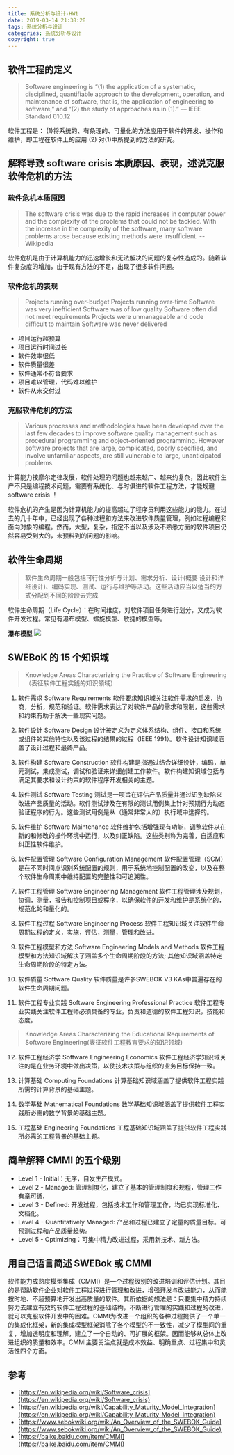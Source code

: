 ```yaml
---
title: 系统分析与设计-HW1
date: 2019-03-14 21:38:28
tags: 系统分析与设计
categories: 系统分析与设计
copyright: true
---
```



## 软件工程的定义

> Software engineering is “(1) the application of a systematic, disciplined, quantifiable approach to the development, operation, and maintenance of software, that is, the application of engineering to software,” and “(2) the study of approaches as in (1).” –– IEEE Standard 610.12
    
软件工程是：
(1)将系统的、有条理的、可量化的方法应用于软件的开发、操作和维护，即工程在软件上的应用
(2) 对(1)中所提到的方法的研究。

## 解释导致 software crisis 本质原因、表现，述说克服软件危机的方法

### 软件危机本质原因
> The software crisis was due to the rapid increases in computer power and the complexity of the problems that could not be tackled. With the increase in the complexity of the software, many software problems arose because existing methods were insufficient. -- Wikipedia

软件危机是由于计算机能力的迅速增长和无法解决的问题的复杂性造成的。随着软件复杂度的增加，由于现有方法的不足，出现了很多软件问题。

### 软件危机的表现
> Projects running over-budget
> Projects running over-time
> Software was very inefficient
> Software was of low quality
> Software often did not meet requirements
> Projects were unmanageable and code difficult to maintain
> Software was never delivered 

- 项目运行超预算
- 项目运行时间过长
- 软件效率很低
- 软件质量很差
- 软件通常不符合要求
- 项目难以管理，代码难以维护
- 软件从未交付过

### 克服软件危机的方法
> Various processes and methodologies have been developed over the last few decades to improve software quality management such as procedural programming and object-oriented programming. However software projects that are large, complicated, poorly specified, and involve unfamiliar aspects, are still vulnerable to large, unanticipated problems.

计算能力按摩尔定律发展，软件处理的问题也越来越广、越来约复杂，因此软件生产不只是编程技术问题，需要有系统化、与时俱进的软件工程方法，才能规避 software crisis ！

软件危机的产生是因为计算机能力的提高超过了程序员利用这些能力的能力。在过去的几十年中，已经出现了各种过程和方法来改进软件质量管理，例如过程编程和面向对象的编程。然而，大型，复杂，指定不当以及涉及不熟悉方面的软件项目仍然容易受到大的，未预料到的问题的影响。


## 软件生命周期
> 软件生命周期一般包括可行性分析与计划、需求分析、设计(概要 设计和详细设计)、编码实现、测试、运行与维护等活动。这些活动应当以适当的方式分配到不同的阶段去完成

软件生命周期（Life Cycle）：在时间维度，对软件项目任务进行划分，又成为软件开发过程。常见有瀑布模型、螺旋模型、敏捷的模型等。

**瀑布模型**
![](https://i.loli.net/2019/03/14/5c8a63770e51e.png)


## SWEBoK 的 15 个知识域

> Knowledge Areas Characterizing the Practice of Software Engineering（表征软件工程实践的知识领域）

1. 软件需求 Software Requirements
软件要求知识域关注软件需求的启发，协商，分析，规范和验证。软件需求表达了对软件产品的需求和限制，这些需求和约束有助于解决一些现实问题。

2. 软件设计 Software Design
设计被定义为定义体系结构、组件、接口和系统或组件的其他特性以及该过程的结果的过程（IEEE 1991）。软件设计知识域涵盖了设计过程和最终产品。

3. 软件构建 Software Construction
软件构建是指通过结合详细设计，编码，单元测试，集成测试，调试和验证来详细创建工作软件。软件构建知识域包括与满足其要求和设计约束的软件程序开发相关的主题。

4. 软件测试 Software Testing
测试是一项旨在评估产品质量并通过识别缺陷来改进产品质量的活动。软件测试涉及在有限的测试用例集上针对预期行为动态验证程序的行为。这些测试用例是从（通常非常大的）执行域中选择的。

5. 软件维护 Software Maintenance
软件维护包括增强现有功能，调整软件以在新的和修改的操作环境中运行，以及纠正缺陷。这些类别称为完善，自适应和纠正性软件维护。

6. 软件配置管理 Software Configuration Management
软件配置管理（SCM）是在不同时间点识别系统配置的规则，用于系统地控制配置的改变，以及在整个软件生命周期中维持配置的完整性和可追溯性。

7. 软件工程管理 Software Engineering Management
软件工程管理涉及规划，协调，测量，报告和控制项目或程序，以确保软件的开发和维护是系统化的，规范化的和量化的。

8. 软件工程过程 Software Engineering Process
软件工程知识域关注软件生命周期过程的定义，实施，评估，测量，管理和改进。

9. 软件工程模型和方法 Software Engineering Models and Methods
软件工程模型和方法知识域解决了涵盖多个生命周期阶段的方法; 其他知识域涵盖特定生命周期阶段的特定方法。

10. 软件质量 Software Quality
软件质量是许多SWEBOK V3 KAs中普遍存在的软件生命周期问题。

11.  软件工程专业实践 Software Engineering Professional Practice
软件工程专业实践关注软件工程师必须具备的专业，负责和道德的软件工程知识，技能和态度。

> Knowledge Areas Characterizing the Educational Requirements of Software Engineering(表征软件工程教育要求的知识领域)

12. 软件工程经济学 Software Engineering Economics
软件工程经济学知识域关注的是在业务环境中做出决策，以使技术决策与组织的业务目标保持一致。

13. 计算基础 Computing Foundations
计算基础知识域涵盖了提供软件工程实践所需的计算背景的基础主题。

14. 数学基础 Mathematical Foundations
数学基础知识域涵盖了提供软件工程实践所必需的数学背景的基础主题。

15.  工程基础 Engineering Foundations
工程基础知识域涵盖了提供软件工程实践所必需的工程背景的基础主题。

## 简单解释 CMMI 的五个级别
- Level 1 - Initial：无序，自发生产模式。
- Level 2 - Managed: 管理制度化，建立了基本的管理制度和规程，管理工作有章可循.
- Level 3 - Defined: 开发过程，包括技术工作和管理工作，均已实现标准化、文档化。
- Level 4 - Quantitatively Managed: 产品和过程已建立了定量的质量目标。可预测过程和产品质量趋势。
- Level 5 - Optimizing：可集中精力改进过程，采用新技术、新方法。


## 用自己语言简述 SWEBok 或 CMMI

软件能力成熟度模型集成（CMMI）是一个过程级别的改进培训和评估计划。其目的是帮助软件企业对软件工程过程进行管理和改进，增强开发与改进能力，从而能按时地、不超预算地开发出高质量的软件。其所依据的想法是：只要集中精力持续努力去建立有效的软件工程过程的基础结构，不断进行管理的实践和过程的改进，就可以克服软件开发中的困难。CMMI为改进一个组织的各种过程提供了一个单一的集成化框架，新的集成模型框架消除了各个模型的不一致性，减少了模型间的重复，增加透明度和理解，建立了一个自动的、可扩展的框架。因而能够从总体上改进组织的质量和效率。CMMI主要关注点就是成本效益、明确重点、过程集中和灵活性四个方面。




## 参考
- [https://en.wikipedia.org/wiki/Software_crisis](https://en.wikipedia.org/wiki/Software_crisis)
- [https://en.wikipedia.org/wiki/Capability_Maturity_Model_Integration](https://en.wikipedia.org/wiki/Capability_Maturity_Model_Integration)
- [https://www.sebokwiki.org/wiki/An_Overview_of_the_SWEBOK_Guide](https://www.sebokwiki.org/wiki/An_Overview_of_the_SWEBOK_Guide)
- [https://baike.baidu.com/item/CMMI](https://baike.baidu.com/item/CMMI)


